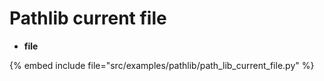 # Pathlib current file


* __file__

{% embed include file="src/examples/pathlib/path_lib_current_file.py" %}


